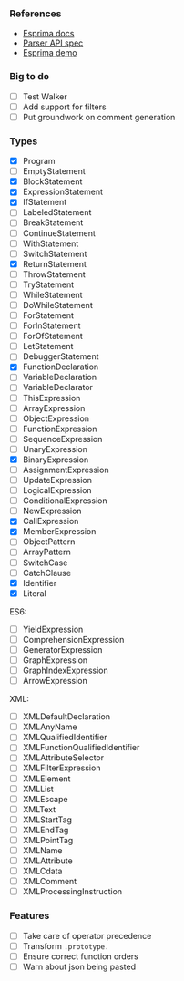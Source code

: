 ### References

- [Esprima docs]
- [Parser API spec]
- [Esprima demo]

[Esprima docs]: http://esprima.org/doc/index.html#ast
[Parser API spec]: https://developer.mozilla.org/en-US/docs/Mozilla/Projects/SpiderMonkey/Parser_API
[Esprima demo]: http://esprima.org/demo/parse.html# 

### Big to do

 - [ ] Test Walker
 - [ ] Add support for filters
 - [ ] Put groundwork on comment generation

### Types

 - [x] Program
 - [ ] EmptyStatement
 - [x] BlockStatement
 - [x] ExpressionStatement
 - [x] IfStatement
 - [ ] LabeledStatement
 - [ ] BreakStatement
 - [ ] ContinueStatement
 - [ ] WithStatement
 - [ ] SwitchStatement
 - [x] ReturnStatement
 - [ ] ThrowStatement
 - [ ] TryStatement
 - [ ] WhileStatement
 - [ ] DoWhileStatement
 - [ ] ForStatement
 - [ ] ForInStatement
 - [ ] ForOfStatement
 - [ ] LetStatement
 - [ ] DebuggerStatement
 - [x] FunctionDeclaration
 - [ ] VariableDeclaration
 - [ ] VariableDeclarator
 - [ ] ThisExpression
 - [ ] ArrayExpression
 - [ ] ObjectExpression
 - [ ] FunctionExpression
 - [ ] SequenceExpression
 - [ ] UnaryExpression
 - [x] BinaryExpression
 - [ ] AssignmentExpression
 - [ ] UpdateExpression
 - [ ] LogicalExpression
 - [ ] ConditionalExpression
 - [ ] NewExpression
 - [x] CallExpression
 - [x] MemberExpression
 - [ ] ObjectPattern
 - [ ] ArrayPattern
 - [ ] SwitchCase
 - [ ] CatchClause
 - [x] Identifier
 - [x] Literal

 ES6:

 - [ ] YieldExpression
 - [ ] ComprehensionExpression
 - [ ] GeneratorExpression
 - [ ] GraphExpression
 - [ ] GraphIndexExpression
 - [ ] ArrowExpression

 XML:

 - [ ] XMLDefaultDeclaration
 - [ ] XMLAnyName
 - [ ] XMLQualifiedIdentifier
 - [ ] XMLFunctionQualifiedIdentifier
 - [ ] XMLAttributeSelector
 - [ ] XMLFilterExpression
 - [ ] XMLElement
 - [ ] XMLList
 - [ ] XMLEscape
 - [ ] XMLText
 - [ ] XMLStartTag
 - [ ] XMLEndTag
 - [ ] XMLPointTag
 - [ ] XMLName
 - [ ] XMLAttribute
 - [ ] XMLCdata
 - [ ] XMLComment
 - [ ] XMLProcessingInstruction

### Features

 - [ ] Take care of operator precedence
 - [ ] Transform `.prototype.`
 - [ ] Ensure correct function orders
 - [ ] Warn about json being pasted
